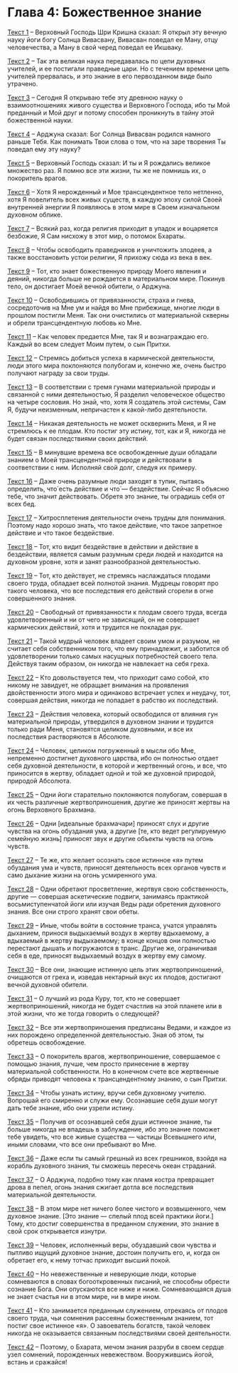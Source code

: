 # Глава 4: Божественное знание

[Текст 1](1.md) – Верховный Господь Шри Кришна сказал: Я открыл эту вечную науку йоги богу Солнца Вивасвану, Вивасван поведал ее Ману, отцу человечества, а Ману в свой черед поведал ее Икшваку.

[Текст 2](2.md) – Так эта великая наука передавалась по цепи духовных учителей, и ее постигали праведные цари. Но с течением времени цепь учителей прервалась, и это знание в его первозданном виде было утрачено.

[Текст 3](3.md) – Сегодня Я открываю тебе эту древнюю науку о взаимоотношениях живого существа и Верховного Господа, ибо ты Мой преданный и Мой друг и потому способен проникнуть в тайну этой божественной науки.

[Текст 4](4.md) – Арджуна сказал: Бог Солнца Вивасван родился намного раньше Тебя. Как понимать Твои слова о том, что на заре творения Ты поведал ему эту науку?

[Текст 5](5.md) – Верховный Господь сказал: И ты и Я рождались великое множество раз. Я помню все эти жизни, ты же не помнишь их, о покоритель врагов.

[Текст 6](6.md) – Хотя Я нерожденный и Мое трансцендентное тело нетленно, хотя Я повелитель всех живых существ, в каждую эпоху силой Своей внутренней энергии Я появляюсь в этом мире в Своем изначальном духовном облике.

[Текст 7](7.md) – Всякий раз, когда религия приходит в упадок и воцаряется безбожие, Я Сам нисхожу в этот мир, о потомок Бхараты.

[Текст 8](8.md) – Чтобы освободить праведников и уничтожить злодеев, а также восстановить устои религии, Я прихожу сюда из века в век.

[Текст 9](9.md) – Тот, кто знает божественную природу Моего явления и деяний, никогда больше не рождается в материальном мире. Покинув тело, он достигает Моей вечной обители, о Арджуна.

[Текст 10](10.md) – Освободившись от привязанности, страха и гнева, сосредоточив на Мне ум и найдя во Мне прибежище, многие люди в прошлом постигли Меня. Так они очистились от материальной скверны и обрели трансцендентную любовь ко Мне.

[Текст 11](11.md) – Как человек предается Мне, так Я и вознаграждаю его. Каждый во всем следует Моим путем, о сын Притхи.

[Текст 12](12.md) – Стремясь добиться успеха в кармической деятельности, люди этого мира поклоняются полубогам и, конечно же, очень быстро получают награду за свои труды.

[Текст 13](13.md) – В соответствии с тремя гунами материальной природы и связанной с ними деятельностью, Я разделил человеческое общество на четыре сословия. Но знай, что, хотя Я создатель этой системы, Сам Я, будучи неизменным, непричастен к какой-либо деятельности.

[Текст 14](14.md) – Никакая деятельность не может осквернить Меня, и Я не стремлюсь к ее плодам. Кто постиг эту истину, тот, как и Я, никогда не будет связан последствиями своих действий.

[Текст 15](15.md) – В минувшие времена все освобожденные души обладали знанием о Моей трансцендентной природе и действовали в соответствии с ним. Исполняй свой долг, следуя их примеру.

[Текст 16](16.md) – Даже очень разумные люди заходят в тупик, пытаясь определить, что́ есть действие и что́ — бездействие. Сейчас Я объясню тебе, что значит действовать. Обретя это знание, ты оградишь себя от всех бед.

[Текст 17](17.md) – Хитросплетения деятельности очень трудны для понимания. Поэтому надо хорошо знать, что такое действие, что такое запретное действие и что такое бездействие.

[Текст 18](18.md) – Тот, кто видит бездействие в действии и действие в бездействии, является самым разумным среди людей и находится на духовном уровне, хотя и занят разнообразной деятельностью.

[Текст 19](19.md) – Тот, кто действует, не стремясь наслаждаться плодами своего труда, обладает всей полнотой знания. Мудрецы говорят про такого человека, что все последствия его действий сгорели в огне совершенного знания.

[Текст 20](20.md) – Свободный от привязанности к плодам своего труда, всегда удовлетворенный и ни от чего не зависящий, он не совершает кармических действий, хотя и трудится не покладая рук.

[Текст 21](21.md) – Такой мудрый человек владеет своим умом и разумом, не считает себя собственником того, что ему принадлежит, и заботится об удовлетворении только самых насущных потребностей своего тела. Действуя таким образом, он никогда не навлекает на себя греха.

[Текст 22](22.md) – Кто довольствуется тем, что приходит само собой, кто никому не завидует, не обращает внимания на проявления двойственности этого мира и одинаково встречает успех и неудачу, тот, совершая действия, никогда не попадает в рабство их последствий.

[Текст 23](23.md) – Действия человека, который освободился от влияния гун материальной природы, утвердился в духовном знании и трудится только ради Меня, становятся целиком духовными, и все их последствия растворяются в Абсолюте.

[Текст 24](24.md) – Человек, целиком погруженный в мысли обо Мне, непременно достигнет духовного царства, ибо он полностью отдает себя духовной деятельности, в которой и жертвенный огонь, и все, что приносится в жертву, обладает одной и той же духовной природой, природой Абсолюта.

[Текст 25](25.md) – Одни йоги старательно поклоняются полубогам, совершая в их честь различные жертвоприношения, другие же приносят жертвы на огонь Верховного Брахмана.

[Текст 26](26.md) – Одни [идеальные брахмачари] приносят слух и другие чувства на огонь обуздания ума, а другие [те, кто ведет регулируемую семейную жизнь] приносят звук и другие объекты чувств на огонь чувств.

[Текст 27](27.md) – Те же, кто желает осознать свое истинное «я» путем обуздания ума и чувств, приносят деятельность всех органов чувств и само дыхание жизни на огонь усмиренного ума.

[Текст 28](28.md) – Одни обретают просветление, жертвуя свою собственность, другие — совершая аскетические подвиги, занимаясь практикой восьмиступенчатой йоги или изучая Веды ради обретения духовного знания. Все они строго хранят свои обеты.

[Текст 29](29.md) – Иные, чтобы войти в состояние транса, учатся управлять дыханием, принося выдыхаемый воздух в жертву вдыхаемому, а вдыхаемый в жертву выдыхаемому; в конце концов они полностью перестают дышать и погружаются в транс. Другие же, ограничивая себя в еде, приносят выдыхаемый воздух в жертву ему самому.

[Текст 30](30.md) – Все они, знающие истинную цель этих жертвоприношений, очищаются от греха и, изведав нектарный вкус их плодов, достигают вечной духовной обители.

[Текст 31](31.md) – О лучший из рода Куру, тот, кто не совершает жертвоприношений, никогда не будет счастлив на этой планете или в этой жизни, что же тогда говорить о следующей?

[Текст 32](32.md) – Все эти жертвоприношения предписаны Ведами, и каждое из них порождено определенной деятельностью. Зная об этом, ты обретешь освобождение.

[Текст 33](33.md) – О покоритель врагов, жертвоприношение, совершаемое с помощью знания, лучше, чем просто принесение в жертву материальной собственности. Но в конечном счете все жертвенные обряды приводят человека к трансцендентному знанию, о сын Притхи.

[Текст 34](34.md) – Чтобы узнать истину, вручи себя духовному учителю. Вопрошай его смиренно и служи ему. Осознавшие себя души могут дать тебе знание, ибо они узрели истину.

[Текст 35](35.md) – Получив от осознавшей себя души истинное знание, ты больше никогда не впадешь в заблуждение, ибо это знание поможет тебе увидеть, что все живые существа — частицы Всевышнего или, иными словами, что все они пребывают во Мне.

[Текст 36](36.md) – Даже если ты самый грешный из всех грешников, взойдя на корабль духовного знания, ты сможешь пересечь океан страданий.

[Текст 37](37.md) – О Арджуна, подобно тому как пламя костра превращает дрова в пепел, огонь знания сжигает дотла все последствия материальной деятельности.

[Текст 38](38.md) – В этом мире нет ничего более чистого и возвышенного, чем духовное знание. [Это знание — спелый плод всей практики йоги.] Тому, кто достиг совершенства в преданном служении, это знание в свой срок открывается изнутри.

[Текст 39](39.md) – Человек, исполненный веры, обуздавший свои чувства и пытливо ищущий духовное знание, достоин получить его, и, когда он обретает его, к нему тотчас приходит высший покой.

[Текст 40](40.md) – Но невежественные и неверующие люди, которые сомневаются в словах богооткровенных писаний, не способны обрести сознание Бога. Они опускаются все ниже и ниже. Сомневающаяся душа не знает счастья ни в этом мире, ни в мире ином.

[Текст 41](41.md) – Кто занимается преданным служением, отрекаясь от плодов своего труда, чьи сомнения рассеяны божественным знанием, тот постиг свое истинное «я». О завоеватель богатств, такой человек никогда не оказывается связанным последствиями своей деятельности.

[Текст 42](42.md) – Поэтому, о Бхарата, мечом знания разруби в своем сердце узел сомнений, порожденных невежеством. Вооружившись йогой, встань и сражайся!

